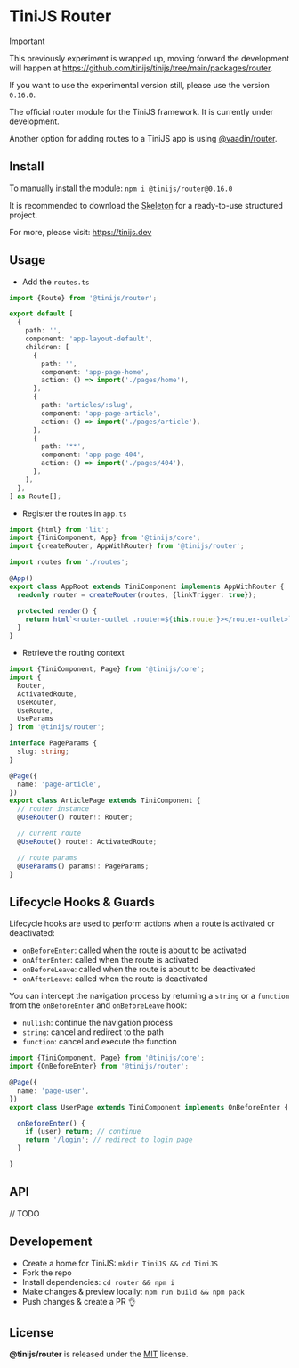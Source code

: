 # TiniJS Router 

> [!IMPORTANT]
> This previously experiment is wrapped up, moving forward the development will happen at <https://github.com/tinijs/tinijs/tree/main/packages/router>.
>
> If you want to use the experimental version still, please use the version `0.16.0`.

The official router module for the TiniJS framework. It is currently under development.

Another option for adding routes to a TiniJS app is using [@vaadin/router](https://github.com/vaadin/router).

## Install

To manually install the module: `npm i @tinijs/router@0.16.0`

It is recommended to download the [Skeleton](https://github.com/tinijs/skeleton) for a ready-to-use structured project.

For more, please visit: <https://tinijs.dev>

## Usage

- Add the `routes.ts`

```ts
import {Route} from '@tinijs/router';

export default [
  {
    path: '',
    component: 'app-layout-default',
    children: [
      {
        path: '',
        component: 'app-page-home',
        action: () => import('./pages/home'),
      },
      {
        path: 'articles/:slug',
        component: 'app-page-article',
        action: () => import('./pages/article'),
      },
      {
        path: '**',
        component: 'app-page-404',
        action: () => import('./pages/404'),
      },
    ],
  },
] as Route[];
```

- Register the routes in `app.ts`

```ts
import {html} from 'lit';
import {TiniComponent, App} from '@tinijs/core';
import {createRouter, AppWithRouter} from '@tinijs/router';

import routes from './routes';

@App()
export class AppRoot extends TiniComponent implements AppWithRouter {
  readonly router = createRouter(routes, {linkTrigger: true});

  protected render() {
    return html`<router-outlet .router=${this.router}></router-outlet>`;
  }
}
```

- Retrieve the routing context

```ts
import {TiniComponent, Page} from '@tinijs/core';
import {
  Router,
  ActivatedRoute,
  UseRouter,
  UseRoute,
  UseParams
} from '@tinijs/router';

interface PageParams {
  slug: string;
}

@Page({
  name: 'page-article',
})
export class ArticlePage extends TiniComponent {
  // router instance
  @UseRouter() router!: Router;

  // current route
  @UseRoute() route!: ActivatedRoute;

  // route params
  @UseParams() params!: PageParams;
}
```

## Lifecycle Hooks & Guards

Lifecycle hooks are used to perform actions when a route is activated or deactivated:

- `onBeforeEnter`: called when the route is about to be activated
- `onAfterEnter`: called when the route is activated
- `onBeforeLeave`: called when the route is about to be deactivated
- `onAfterLeave`: called when the route is deactivated

You can intercept the navigation process by returning a `string` or a `function` from the `onBeforeEnter` and `onBeforeLeave` hook:

- `nullish`: continue the navigation process
- `string`: cancel and redirect to the path
- `function`: cancel and execute the function

```ts
import {TiniComponent, Page} from '@tinijs/core';
import {OnBeforeEnter} from '@tinijs/router';

@Page({
  name: 'page-user',
})
export class UserPage extends TiniComponent implements OnBeforeEnter {

  onBeforeEnter() {
    if (user) return; // continue
    return '/login'; // redirect to login page
  }

}
```

## API

// TODO

## Developement

- Create a home for TiniJS: `mkdir TiniJS && cd TiniJS`
- Fork the repo
- Install dependencies: `cd router && npm i`
- Make changes & preview locally: `npm run build && npm pack`
- Push changes & create a PR 👌

## License

**@tinijs/router** is released under the [MIT](https://github.com/tinijs/core/blob/master/LICENSE) license.
